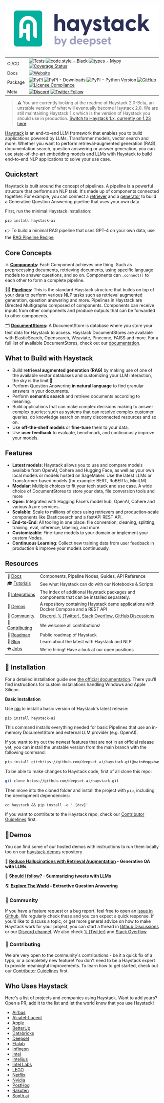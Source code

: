 <div align="center">
  <a href="https://www.deepset.ai/haystack/"><img src="https://raw.githubusercontent.com/deepset-ai/haystack/main/docs/img/haystack_logo_colored.png" alt="Haystack"></a>

|         |                                                                                                                                                                                                                                                                                                                                                                                                                                                                                                                                                                                                                                                                                                                                                     |
| ------- | --------------------------------------------------------------------------------------------------------------------------------------------------------------------------------------------------------------------------------------------------------------------------------------------------------------------------------------------------------------------------------------------------------------------------------------------------------------------------------------------------------------------------------------------------------------------------------------------------------------------------------------------------------------------------------------------------------------------------------------------------- |
| CI/CD   | [![Tests](https://github.com/deepset-ai/haystack/actions/workflows/tests.yml/badge.svg)](https://github.com/deepset-ai/haystack/actions/workflows/tests.yml) [![code style - Black](https://img.shields.io/badge/code%20style-black-000000.svg)](https://github.com/psf/black) [![types - Mypy](https://img.shields.io/badge/types-Mypy-blue.svg)](https://github.com/python/mypy) [![Coverage Status](https://coveralls.io/repos/github/deepset-ai/haystack/badge.svg?branch=main)](https://coveralls.io/github/deepset-ai/haystack?branch=main) |
| Docs    |  [![Website](https://img.shields.io/website?label=documentation&up_message=online&url=https%3A%2F%2Fdocs.haystack.deepset.ai)](https://docs.haystack.deepset.ai)                                                                                                                                                                                                                                                                                                                                                                                                                                |
| Package | [![PyPI](https://img.shields.io/pypi/v/haystack-ai)](https://pypi.org/project/haystack-ai/) ![PyPI - Downloads](https://img.shields.io/pypi/dm/haystack-ai?color=blue&logo=pypi&logoColor=gold) ![PyPI - Python Version](https://img.shields.io/pypi/pyversions/farm-haystack?logo=python&logoColor=gold) [![GitHub](https://img.shields.io/github/license/deepset-ai/haystack?color=blue)](LICENSE) [![License Compliance](https://github.com/deepset-ai/haystack/actions/workflows/license_compliance.yml/badge.svg)](https://github.com/deepset-ai/haystack/actions/workflows/license_compliance.yml)                                                                                                                                                                                            |
| Meta    | [![Discord](https://img.shields.io/discord/993534733298450452?logo=discord)](https://discord.gg/haystack) [![Twitter Follow](https://img.shields.io/twitter/follow/haystack_ai)](https://twitter.com/haystack_ai)                                                                                                                                                                                                                                                                                                                                                                                                                                                                                                                                                                                                      |
</div>

> ⚠️ You are currently looking at the readme of Haystack 2.0-Beta, an unstable version of what will eventually become Haystack 2.0. We are still maintaining Haystack 1.x which is the version of Haystack you should use in production. [Switch to Haystack 1.x, currently on 1.23 here](https://github.com/deepset-ai/haystack/tree/v1.x).

[Haystack](https://haystack.deepset.ai/) is an end-to-end LLM framework that enables you to build applications powered by LLMs, Transformer models, vector search and more. Whether you want to perform retrieval-augmented generation (RAG), documentation search, question answering or answer generation, you can use state-of-the-art embedding models and LLMs with Haystack to build end-to-end NLP applications to solve your use case.

## Quickstart

Haystack is built around the concept of pipelines. A pipeline is a powerful structure that performs an NLP task. It's made up of components connected together. For example, you can connect a [retriever](https://docs.haystack.deepset.ai/v2.0/docs/retrievers) and a [generator](https://docs.haystack.deepset.ai/v2.0/docs/generators) to build a Generative Question Answering pipeline that uses your own data.

First, run the minimal Haystack installation:

```sh
pip install haystack-ai
```
👉 To build a minimal RAG pipeline that uses GPT-4 on your own data, use the [RAG Pipeline Recipe](https://docs.haystack.deepset.ai/v2.0/docs/creating-pipelines#example)

## Core Concepts

⚛️ **[Components](https://docs.haystack.deepset.ai/v2.0/docs/components):** Each Component achieves one thing. Such as preprocessing documents, retrieving documents, using specific language models to answer questions, and so on. Components can `.connect()` to each other to form a complete pipeline.

🏃‍♀️ **[Pipelines](https://docs.haystack.deepset.ai/v2.0/docs/pipelines):** This is the standard Haystack structure that builds on top of your data to perform various NLP tasks such as retrieval augmented generation, question answering and more. Pipelines in Haystack are Directed Multigraphs composed of components. Components can receive inputs from other components and produce outputs that can be forwarded to other components. 

🗂️ **[DocumentStores](https://docs.haystack.deepset.ai/docs/document_store):** A DocumentStore is database where you store your text data for Haystack to access. Haystack DocumentStores are available with ElasticSearch, Opensearch, Weaviate, Pinecone, FAISS and more. For a full list of available DocumentStores, check out our [documentation](https://docs.haystack.deepset.ai/docs/document_store).

## What to Build with Haystack

-   Build **retrieval augmented generation (RAG)** by making use of one of the available vector databases and customizing your LLM interaction, the sky is the limit 🚀
-   Perform Question Answering **in natural language** to find granular answers in your documents.
-   Perform **semantic search** and retrieve documents according to meaning.
-   Build applications that can make complex decisions making to answer complex queries: such as systems that can resolve complex customer queries, do knowledge search on many disconnected resources and so on.
-   Use **off-the-shelf models** or **fine-tune** them to your data.
-   Use **user feedback** to evaluate, benchmark, and continuously improve your models.

## Features

-   **Latest models**: Haystack allows you to use and compare models available from OpenAI, Cohere and Hugging Face, as well as your own local models or models hosted on SageMaker. Use the latest LLMs or Transformer-based models (for example: BERT, RoBERTa, MiniLM).
-   **Modular**: Multiple choices to fit your tech stack and use case. A wide choice of DocumentStores to store your data, file conversion tools and more
-   **Open**: Integrated with Hugging Face's model hub, OpenAI, Cohere and various Azure services.
-   **Scalable**: Scale to millions of docs using retrievers and production-scale components like Elasticsearch and a fastAPI REST API.
-   **End-to-End**: All tooling in one place: file conversion, cleaning, splitting, training, eval, inference, labeling, and more.
-   **Customizable**: Fine-tune models to your domain or implement your custom Nodes.
-   **Continuous Learning**: Collect new training data from user feedback in production & improve your models continuously.

## Resources
|                                                                        |                                                                                                                                                                                                                                                   |
| ---------------------------------------------------------------------- | ------------------------------------------------------------------------------------------------------------------------------------------------------------------------------------------------------------------------------------------------- |
| 📒 [Docs](https://docs.haystack.deepset.ai/v2.0/docs)                   | Components, Pipeline Nodes, Guides, API Reference                                                                                                                                                                                                 |
| 🎓 [Tutorials](https://haystack.deepset.ai/tutorials)                   | See what Haystack can do with our Notebooks & Scripts                                                                                                                                                                                             |
| 🎉 [Integrations](https://haystack.deepset.ai/integrations)     | The index of additional Haystack packages and components that can be installed separately.                                                                                                                                                  |
| 🔰 [Demos](https://github.com/deepset-ai/haystack-demos)                | A repository containing Haystack demo applications with Docker Compose and a REST API                                                                                                                                                             |
| 🖖 [Community](https://github.com/deepset-ai/haystack#-community)       | [Discord](https://discord.gg/haystack), [𝕏 (Twitter)](https://twitter.com/haystack_ai), [Stack Overflow](https://stackoverflow.com/questions/tagged/haystack), [GitHub Discussions](https://github.com/deepset-ai/haystack/discussions) |
| 💙 [Contributing](https://github.com/deepset-ai/haystack#-contributing) | We welcome all contributions!                                                                                                                                                                                                                     |
| 🔭 [Roadmap](https://haystack.deepset.ai/overview/roadmap)              | Public roadmap of Haystack                                                                                                                                                                                                                        |
| 📰 [Blog](https://haystack.deepset.ai/blog)                             | Learn about the latest with Haystack and NLP                                                                                                                                                                                                      |
| ☎️ [Jobs](https://www.deepset.ai/jobs)                                  | We're hiring! Have a look at our open positions                                                                                                                                                                                                   |


## 💾 Installation

For a detailed installation guide see [the official documentation](https://docs.haystack.deepset.ai/v2.0/docs/installation). There you’ll find instructions for custom installations handling Windows and Apple Silicon.

**Basic Installation**

Use [pip](https://github.com/pypa/pip) to install a basic version of Haystack's latest release:

```sh
pip install haystack-ai
```

This command installs everything needed for basic Pipelines that use an in-memory DocumentStore and external LLM provider (e.g. OpenAI).

If you want to try out the newest features that are not in an official release yet, you can install the unstable version from the main branch with the following command:

```sh
pip install git+https://github.com/deepset-ai/haystack.git@main#egg=haystack-ai
```

To be able to make changes to Haystack code, first of all clone this repo:

```sh
git clone https://github.com/deepset-ai/haystack.git
```

Then move into the cloned folder and install the project with `pip`, including the development dependencies:

```console
cd haystack && pip install -e '.[dev]'
```

If you want to contribute to the Haystack repo, check our [Contributor Guidelines](https://github.com/deepset-ai/haystack/blob/main/CONTRIBUTING.md) first.

## 🔰Demos

You can find some of our hosted demos with instructions to run them locally too on our [haystack-demos](https://github.com/deepset-ai/haystack-demos) repository

:dizzy: **[Reduce Hallucinations with Retrieval Augmentation](https://huggingface.co/spaces/deepset/retrieval-augmentation-svb) - Generative QA with LLMs**

🐥 **[Should I follow?](https://huggingface.co/spaces/deepset/should-i-follow) - Summarizing tweets with LLMs**

🌎 **[Explore The World](https://haystack-demo.deepset.ai/) - Extractive Question Answering**

### 🖖 Community

If you have a feature request or a bug report, feel free to open an [issue in Github](https://github.com/deepset-ai/haystack/issues). We regularly check these and you can expect a quick response. If you'd like to discuss a topic, or get more general advice on how to make Haystack work for your project, you can start a thread in [Github Discussions](https://github.com/deepset-ai/haystack/discussions) or our [Discord channel](https://discord.gg/haystack). We also check [𝕏 (Twitter)](https://twitter.com/haystack_ai) and [Stack Overflow](https://stackoverflow.com/questions/tagged/haystack).

### 💙 Contributing

We are very open to the community's contributions - be it a quick fix of a typo, or a completely new feature! You don't need to be a Haystack expert to provide meaningful improvements. To learn how to get started, check out our [Contributor Guidelines](https://github.com/deepset-ai/haystack/blob/main/CONTRIBUTING.md) first.


## Who Uses Haystack

Here's a list of projects and companies using Haystack. Want to add yours? Open a PR, add it to the list and let the
world know that you use Haystack!

-   [Airbus](https://www.airbus.com/en)
-   [Alcatel-Lucent](https://www.al-enterprise.com/)
-   [Apple](https://www.apple.com/)
-   [BetterUp](https://www.betterup.com/)
-   [Databricks](https://www.databricks.com/)
-   [Deepset](https://deepset.ai/)
-   [Etalab](https://www.deepset.ai/blog/improving-on-site-search-for-government-agencies-etalab)
-   [Infineon](https://www.infineon.com/)
-   [Intel](https://github.com/intel/open-domain-question-and-answer#readme)
-   [Intelijus](https://www.intelijus.ai/)
-   [Intel Labs](https://github.com/IntelLabs/fastRAG#readme)
-   [LEGO](https://github.com/larsbaunwall/bricky#readme)
-   [Netflix](https://netflix.com)
-   [Nvidia](https://developer.nvidia.com/blog/reducing-development-time-for-intelligent-virtual-assistants-in-contact-centers/)
-   [PostHog](https://github.com/PostHog/max-ai#readme)
-   [Rakuten](https://www.rakuten.com/)
-   [Sooth.ai](https://www.deepset.ai/blog/advanced-neural-search-with-sooth-ai)
